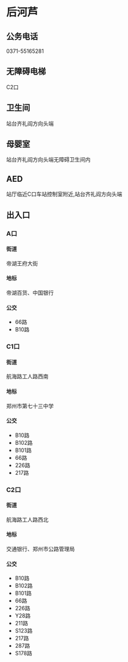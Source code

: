 # 后河芦

## 公务电话

0371-55165281

## 无障碍电梯

C2口

## 卫生间

站台齐礼阎方向头端

## 母婴室

站台齐礼阎方向头端无障碍卫生间内

## AED

站厅临近C口车站控制室附近,站台齐礼阎方向头端

## 出入口

### A口

#### 街道

帝湖王府大街

#### 地标

帝湖百货、中国银行

#### 公交

- 66路
- B10路

### C1口

#### 街道

航海路工人路西南

#### 地标

郑州市第七十三中学

#### 公交

- B10路
- B102路
- B101路
- 66路
- 226路
- 217路

### C2口

#### 街道

航海路工人路西北

#### 地标

交通银行、郑州市公路管理局

#### 公交

- B10路
- B102路
- B101路
- 66路
- 226路
- Y28路
- 211路
- S123路
- 217路
- 287路
- S178路

